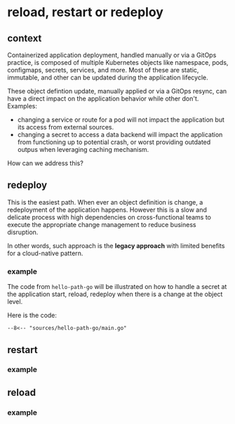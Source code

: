 # reload, restart or redeploy

## context
Containerized application deployment, handled manually or via a GitOps practice, is composed of multiple Kubernetes objects like namespace, pods, configmaps, secrets, services, and more. Most of these are static, immutable, and other can be updated during the application lifecycle. 

These object defintion update, manually applied or via a GitOps resync, can have a direct impact on the application behavior while other don't. Examples:
- changing a service or route for a pod will not impact the application but its access from external sources.
- changing a secret to access a data backend will impact the application from functioning up to potential crash, or worst providing outdated outpus when leveraging caching mechanism.  

How can we address this?

## redeploy
This is the easiest path. When ever an object definition is change, a redeployment of the application happens. However this is a slow and delicate process with high dependencies on cross-functional teams to execute the appropriate change management to reduce business disruption. 

In other words, such approach is the **legacy approach** with limited benefits for a cloud-native pattern. 

### example

The code from ```hello-path-go``` will be illustrated on how to handle a secret at the application start, reload, redeploy when there is a change at the object level. 

Here is the code: 

```Golang
--8<-- "sources/hello-path-go/main.go"
```


## restart

### example

## reload

### example






